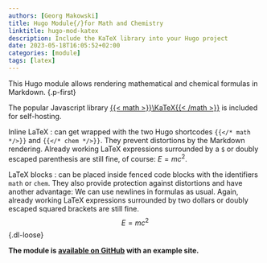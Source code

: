 ```yaml
---
authors: [Georg Makowski]
title: Hugo Module{/}for Math and Chemistry
linktitle: hugo-mod-katex
description: Include the KaTeX library into your Hugo project
date: 2023-05-18T16:05:52+02:00
categories: [module]
tags: [latex]
---
```


This Hugo module allows rendering mathematical and chemical formulas in Markdown.
{.p-first}
<!--more-->

The popular Javascript library [{{< math >}}\KaTeX{{< /math >}}](https://katex.org) is included for self-hosting.

Inline LaTeX
: can get wrapped with the two Hugo shortcodes `{{</* math */>}}` and `{{</* chem */>}}`. They prevent distortions by the Markdown rendering. Already working LaTeX expressions surrounded by a `$` or doubly escaped parenthesis are still fine, of course: $E = mc^2$.

LaTeX blocks
: can be placed inside fenced code blocks with the identifiers `math` or `chem`. They also provide protection against distortions and have another advantage: We can use newlines in formulas as usual. Again, already working LaTeX expressions surrounded by two dollars or doubly escaped squared brackets are still fine.
$$\begin{equation}E = mc^2\end{equation}$$
{.dl-loose}

**The module is [available on GitHub](https://github.com/bowman2001/hugo-mod-katex) with an example site.**
